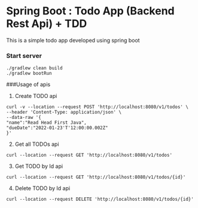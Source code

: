 # Spring Boot : Todo App (Backend Rest Api) + TDD 

This is a simple todo app developed using spring boot 
### Start server
```shell
./gradlew clean build
./gradlew bootRun
```


###Usage of apis
1. Create TODO api
```shell
curl -v --location --request POST 'http://localhost:8080/v1/todos' \
--header 'Content-Type: application/json' \
--data-raw '{
"name":"Read Head First Java",
"dueDate":"2022-01-23'T'12:00:00.002Z"
}'
```

2. Get all TODOs api
```shell
curl --location --request GET 'http://localhost:8080/v1/todos'
```

3. Get TODO by Id api
```shell
curl --location --request GET 'http://localhost:8080/v1/todos/{id}'
```

4. Delete TODO by Id api
```shell
curl --location --request DELETE 'http://localhost:8080/v1/todos/{id}'
```

